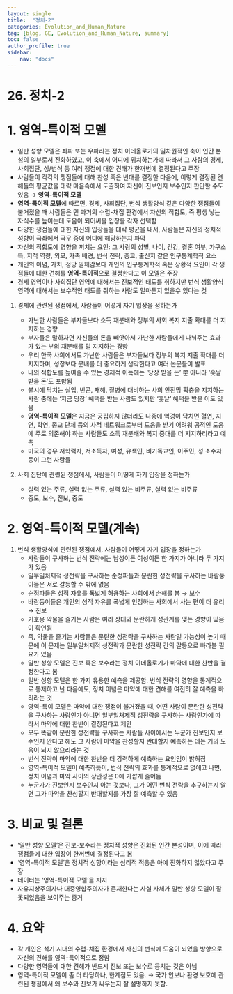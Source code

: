 ```yaml
---
layout: single
title:  "정치-2"
categories: Evolution_and_Human_Nature
tag: [blog, GE, Evolution_and_Human_Nature, summary]
toc: false
author_profile: true
sidebar:
    nav: "docs"
---
```


# 26. 정치-2

# 1. 영역-특이적 모델

- 일반 성향 모델은 좌파 또는 우파라는 정치 이데올로기의 일차원적인 축이 인간 본성의 일부로서 진화하였고, 이 축에서 어디에 위치하는가에 따라서 그 사람의 경제, 사회집단, 성/번식 등 여러 쟁점에 대한 견해가 한꺼번에 결정된다고 주장
- 사람들이 각각의 쟁점들에 대해 찬성 혹은 반대를 결정한 다음에, 이렇게 결정된 견해들의 평균값을 대략 마음속에서 도출하여 자신이 진보인지 보수인지 판단할 수도 있음 → **영역-특이적 모델**
- **영역-특이적 모델**에 따르면, 경제, 사회집단, 번식 생활양식 같은 다양한 쟁점들이 불거졌을 때 사람들은 먼 과거의 수렵-채집 환경에서 자신의 적합도, 즉 평생 낳는 자식수를 높이는데 도움이 되어써을 입장을 각자 선택함
- 다양한 쟁점들에 대한 자신의 입장들을 대략 평균을 내서, 사람들은 자신의 정치적 성향이 극좌에서 극우 중에 어디에 해당하는지 파악
- 자신의 적합도에 영향을 끼치는 요인: 그 사람의 성별, 나이, 건강, 결혼 여부, 가구소득, 지적 역량, 외모, 가족 배경, 번식 전략, 종교, 출신지 같은 인구통계학적 요소
- 개인의 이념, 가치, 정당 일체감보다 개인의 인구통계학적 혹은 상황적 요인이 각 쟁점들에 대한 견해를 **영역-특이적**으로 결정한다고 이 모델은 주장
- 경제 영역이나 사회집단 영역에 대해서는 진보적인 태도를 취하지만 번식 생활양식 영역에 대해서는 보수적인 태도를 취하는 사람도 얼마든지 있을수 있다는 것

1. 경제에 관련된 쟁점에서, 사람들이 어떻게 자기 입장을 정하는가
    - 가난한 사람들은 부자들보다 소득 재분배와 정부의 사회 복지 지출 확대를 더 지지하는 경향
    - 부자들은 말하자면 자신들의 돈을 빼앗아서 가난한 사람들에게 나눠주는 효과가 있는 부의 재분배를 덜 지지하는 경향
    - 우리 한국 사회에서도 가난한 사람들은 부자들보다 정부의 복지 지출 확대를 더 지지하며, 성장보다 분배를 더 중요하게 생각한다고 여러 논문들이 발표
    - 나의 적합도를 높여줄 수 있는 경제적 이득에는 ‘당장 받을 돈’ 뿐 아니라 ‘훗날 받을 돈’도 포함됨
    - 불시에 닥치는 실업, 빈곤, 재해, 질병에 대비하는 사회 안전망 확충을 지지하는 사람 중에는 ‘지금 당장’ 혜택을 받는 사람도 있지만 ‘훗날’ 혜택을 받을 이도 있음
    - **영역-특이적 모델**은 지금은 궁핍하지 않더라도 나중에 역경이 닥치면 혈연, 지연, 학연, 종교 단체 등의 사적 네트워크로부터 도움을 받기 어려워 공적인 도움에 주로 의존해야 하는 사람들도 소득 재분배와 복지 증대를 더 지지하리라고 예측
    - 미국의 경우 저학력자, 저소득자, 여성, 유색인, 비기독교인, 이주민, 성 소수자 등이 그런 사람들

1. 사회 집단에 관련된 쟁점에서, 사람들이 어떻게 자기 입장을 정하는가
    - 실력 있는 주류, 실력 없는 주류, 실력 있는 비주류, 실력 없는 비주류
    - 중도,                  보수,                 진보,                      중도

# 2. 영역-특이적 모델(계속)

1. 번식 생활양식에 관련된 쟁점에서, 사람들이 어떻게 자기 입장을 정하는가
    - 사람들이 구사하는 번식 전략에는 남성이든 여성이든 한 가지가 아니라 두 가지가 있음
    - 일부일처제적 성전략을 구사하는 순정파들과 문란한 성전략을 구사하는 바람둥이들은 서로 갈등할 수 밖에 없음
    - 순정파들은 성적 자유를 폭넓게 허용하는 사회에서 손해를 봄 → 보수
    - 바람둥이들은 개인의 성적 자유를 폭넓게 인정하는 사회에서 사는 편이 더 유리 → 진보
    - 기호용 약물을 즐기는 사람은 여러 상대와 문란하게 성관계를 맺는 경향이 있음이 확인됨
    - 즉, 약물을 즐기는 사람들은 문란한 성전략을 구사하는 사람일 가능성이 높기 때문에 이 문제는 일부일처제적 성전략과 문란한 성전략 간의 갈등으로 바라볼 필요가 있음
    - 일반 성향 모델은 진보 혹은 보수라는 정치 이데올로기가 마약에 대한 찬반을 결정한다고 봄
    - 일반 성향 모델은 한 가지 유용한 예측을 제공함. 번식 전략의 영향을 통계적으로 통제하고 난 다음에도, 정치 이념은 마약에 대한 견해를 여전히 잘 예측을 하리라는 것
    - 영역-특이 모델은 마약에 대한 쟁점이 불거졌을 때, 어떤 사람이 문란한 성전략을 구사하는 사람인가 아니면 일부일처제적 성전략을 구사하는 사람인가에 따라서 마약에 대한 찬반이 결정된다고 제안
    - 모두 똑같이 문란한 성전략을 구사하는 사람들 사이에서는 누군가 진보인지 보수인지 안다고 해도 그 사람이 마약을 찬성할지 반대할지 예측하는 데는 거의 도움이 되지 않으리라는 것
    - 번식 전략이 마약에 대한 찬반을 더 강력하게 예측하는 요인임이 밝혀짐
    - 영역-특이적 모델이 예측하듯이, 번식 전략의 효과를 통계적으로 없애고 나면, 정치 이념과 마약 사이의 상관성은 0에 가깝게 줄어듬
    - 누군가가 진보인지 보수인지 아는 것보다, 그가 어떤 번식 전략을 추구하는지 알면 그가 마약을 찬성할지 반대할지를 가장 잘 예측할 수 있음

# 3. 비교 및 결론

- ‘일반 성향 모델’은 진보-보수라는 정치적 성향은 진화된 인간 본성이며, 이에 따라 쟁점들에 대한 입장이 한꺼번에 결정된다고 봄
- ‘영역-특이적 모델’은 정치적 성향이라는 심리적 적응은 아예 진화하지 않았다고 주장
- 데이터는 ‘영역-특이적 모델’을 지지
- 자유지상주의자나 대중영합주의자가 존재한다는 사실 자체가 일반 성향 모델이 잘못되었음을 보여주는 증거

# 4. 요약

- 각 개인은 석기 시대의 수렵-채집 환경에서 자신의 번식에 도움이 되었을 방향으로 자신의 견해를 영역-특이적으로 정함
- 다양한 영역들에 대한 견해가 반드시 진보 또는 보수로 뭉치는 것은 아님
- 영역-특이적 모델이 좀 더 타당하나, 한계점도 있음. → 국가 안보나 환경 보호에 관련된 쟁점에서 왜 보수와 진보가 싸우는지 잘 설명하지 못함.